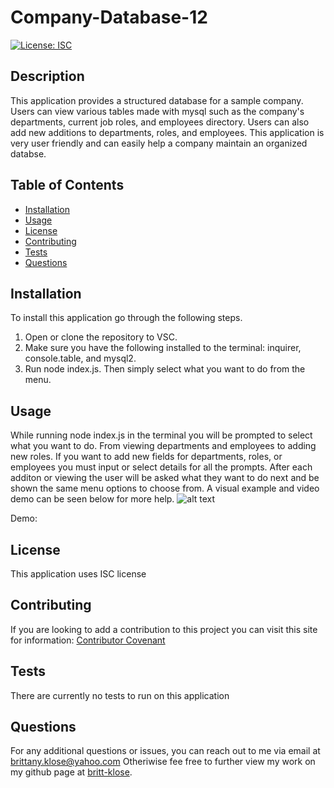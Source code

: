 # Company-Database-12
[![License: ISC](https://img.shields.io/badge/License-ISC-blue.svg)](https://opensource.org/licenses/ISC)

  ## Description
This application provides a structured database for a sample company. Users can view various tables made with mysql such as the company's departments, current job roles, and employees directory. Users can also add new additions to departments, roles, and employees. This application is very user friendly and can easily help a company maintain an organized databse. 

  ## Table of Contents

* [Installation](#installation)
* [Usage](#usage)
* [License](#license)
* [Contributing](#contributing)
* [Tests](#tests)
* [Questions](#questions)

## Installation
To install this application go through the following steps. 
1. Open or clone the repository to VSC. 
2. Make sure you have the following installed to the terminal: inquirer, console.table, and mysql2.
3. Run node index.js. Then simply select what you want to do from the menu. 

## Usage
While running node index.js in the terminal you will be prompted to select what you want to do. From viewing departments and employees to adding new roles. If you want to add new fields for departments, roles, or employees you must input or select details for all the prompts. After each additon or viewing the user will be asked what they want to do next and be shown the same menu options to choose from. A visual example and video demo can be seen below for more help. 
![alt text](images/.png) 

Demo: 

## License
This application uses ISC license 

## Contributing
If you are looking to add a contribution to this project you can visit this site for information: [Contributor Covenant](https://www.contributor-covenant.org/)

## Tests
There are currently no tests to run on this application

## Questions

For any additional questions or issues, you can reach out to me 
via email at brittany.klose@yahoo.com
Otheriwise fee free to further view my work on my github page at [britt-klose](https://github.com/britt-klose/).